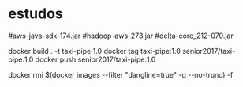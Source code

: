 # estudos
#aws-java-sdk-174.jar
#hadoop-aws-273.jar
#delta-core_212-070.jar

docker build . -t taxi-pipe:1.0
docker tag taxi-pipe:1.0 senior2017/taxi-pipe:1.0
docker push senior2017/taxi-pipe:1.0

docker rmi $(docker images --filter "dangline=true" -q --no-trunc) -f
